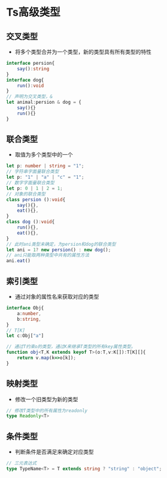 # Ts高级类型

## 交叉类型

- 将多个类型合并为一个类型，新的类型具有所有类型的特性
```ts
interface persion{
    say():string
}
interface dog{
    run():void
}
// 声明为交叉类型，&
let animal:persion & dog = {
    say(){}
    run(){}
}
```

## 联合类型

- 取值为多个类型中的一个
```ts
let p: number | string = "1";
// 字符串字面量联合类型
let p: "1" | "a" | "c" = "1";
// 数字字面量联合类型
let p: 0 | 1 | 2 = 1;
// 对象的联合类型
class persion ():void{
    say(){},
    eat(){},
}
class dog ():void{
    run(){},
    eat(){},
}
// 此时ani类型未确定，为persion和dog的联合类型
let ani = 1? new persion() : new dog();
// ani只能取两种类型中共有的属性方法
ani.eat()
```

## 索引类型

- 通过对象的属性名来获取对应的类型
```ts
interface Obj{
    a:number,
    b:string,
}
// T[K]
let c:Obj["a"]

// 通过T约束o的类型，通过K来继承T类型的所有key属性类型。
function obj<T,K extends keyof T>(o:T,v:K[]):T[K][]{
    return v.map(k=>o[k]);
}
```

## 映射类型

- 修改一个旧类型为新的类型
```ts
// 修改T类型中的所有属性为readonly
type Readonly<T> 
```

## 条件类型

- 判断条件是否满足来确定对应类型
```ts
// 三元表达式
type TypeName<T> = T extends string ? "string" : "object";
```

